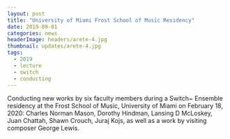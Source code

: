 ```yaml
---
layout: post
title: "University of Miami Frost School of Music Residency"
date: 2019-09-01
categories: news
headerImage: headers/arete-4.jpg
thumbnail: updates/arete-4.jpg
tags:
  - 2019
  - lecture
  - switch
  - conducting
---
```


Conducting new works by six faculty members during a Switch~ Ensemble residency at the Frost School of Music, University of Miami on February 18, 2020: Charles Norman Mason, Dorothy Hindman, Lansing D McLoskey, Juan Chattah, Shawn Crouch, Juraj Kojs, as well as a work by visiting composer George Lewis.
